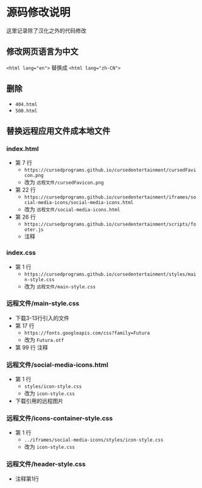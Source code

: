 # 源码修改说明

这里记录除了汉化之外的代码修改

## 修改网页语言为中文

`<html lang="en">` 替换成 `<html lang="zh-CN">`

## 删除

- `404.html`
- `500.html`

## 替换远程应用文件成本地文件

### index.html

- 第 7 行
  - `https://cursedprograms.github.io/cursedentertainment/cursedFavicon.png`
  - 改为 `远程文件/cursedFavicon.png`
- 第 22 行
  - `https://cursedprograms.github.io/cursedentertainment/iframes/social-media-icons/social-media-icons.html`
  - 改为 `远程文件/social-media-icons.html`
- 第 26 行
  - `https://cursedprograms.github.io/cursedentertainment/scripts/footer.js`
  - 注释

### index.css

- 第 1 行
  - `https://cursedprograms.github.io/cursedentertainment/styles/main-style.css`
  - 改为 `远程文件/main-style.css`

### 远程文件/main-style.css

- 下载3-13行引入的文件
- 第 17 行
  - `https://fonts.googleapis.com/css?family=Futura`
  - 改为 `Futura.otf`
- 第 99 行 注释

### 远程文件/social-media-icons.html

- 第 1 行
  - `styles/icon-style.css`
  - 改为 `icon-style.css`
- 下载引用的远程图片

### 远程文件/icons-container-style.css

- 第 1 行
  - `../iframes/social-media-icons/styles/icon-style.css`
  - 改为 `icon-style.css`

### 远程文件/header-style.css

- 注释第1行
